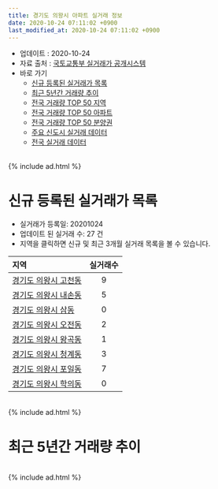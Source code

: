 ```yaml
---
title: 경기도 의왕시 아파트 실거래 정보
date: 2020-10-24 07:11:02 +0900
last_modified_at: 2020-10-24 07:11:02 +0900
---
```


* 업데이트 : 2020-10-24
* 자료 출처 : [국토교통부 실거래가 공개시스템](http://rt.molit.go.kr)
* 바로 가기
    * [신규 등록된 실거래가 목록](#신규-등록된-실거래가-목록)
    * [최근 5년간 거래량 추이](#최근-5년간-거래량-추이)
    * [전국 거래량 TOP 50 지역](https://inasie.github.io/apt-trade-info/최근-3개월-전국에서-가장-거래가-많이-발생한-지역)
    * [전국 거래량 TOP 50 아파트](https://inasie.github.io/apt-trade-info/최근-3개월-전국에서-가장-거래가-많이-발생한-아파트)
    * [전국 거래량 TOP 50 분양권](https://inasie.github.io/apt-trade-info/최근-3개월-전국에서-가장-거래가-많이-발생한-분양권)
    * [주요 신도시 실거래 데이터](https://inasie.github.io/apt-trade-info/주요-신도시)
    * [전국 실거래 데이터](https://inasie.github.io/apt-trade-info/전국)

<br>
{% include ad.html %}
<br>

# 신규 등록된 실거래가 목록
* 실거래가 등록일: 20201024
* 업데이트 된 실거래 수: 27 건
* 지역을 클릭하면 신규 및 최근 3개월 실거래 목록을 볼 수 있습니다.


|지역|실거래수|
|:---|:---:|
|[경기도 의왕시 고천동](https://inasie.github.io/apt-trade-info/경기도-의왕시-고천동)|9|
|[경기도 의왕시 내손동](https://inasie.github.io/apt-trade-info/경기도-의왕시-내손동)|5|
|[경기도 의왕시 삼동](https://inasie.github.io/apt-trade-info/경기도-의왕시-삼동)|0|
|[경기도 의왕시 오전동](https://inasie.github.io/apt-trade-info/경기도-의왕시-오전동)|2|
|[경기도 의왕시 왕곡동](https://inasie.github.io/apt-trade-info/경기도-의왕시-왕곡동)|1|
|[경기도 의왕시 청계동](https://inasie.github.io/apt-trade-info/경기도-의왕시-청계동)|3|
|[경기도 의왕시 포일동](https://inasie.github.io/apt-trade-info/경기도-의왕시-포일동)|7|
|[경기도 의왕시 학의동](https://inasie.github.io/apt-trade-info/경기도-의왕시-학의동)|0|


<br>
{% include ad.html %}
<br>

# 최근 5년간 거래량 추이


<div style="width:100%;">
    <canvas id="deal_progress" height="200"></canvas>
</div>

<script>
new Chart(document.getElementById("deal_progress"), {
    type: 'line',
    data: {
        labels: ['201510','201511','201512','201601','201602','201603','201604','201605','201606','201607','201608','201609','201610','201611','201612','201701','201702','201703','201704','201705','201706','201707','201708','201709','201710','201711','201712','201801','201802','201803','201804','201805','201806','201807','201808','201809','201810','201811','201812','201901','201902','201903','201904','201905','201906','201907','201908','201909','201910','201911','201912','202001','202002','202003','202004','202005','202006','202007','202008','202009','202010'],
        datasets: [{
            label: '매매',
            pointRadius: 1,
            data: [277, 191, 120, 122, 108, 217, 220, 203, 226, 205, 192, 259, 323, 284, 129, 112, 209, 228, 201, 279, 278, 366, 251, 287, 226, 184, 182, 356, 278, 289, 178, 165, 238, 216, 531, 499, 252, 150, 112, 150, 128, 173, 116, 130, 182, 216, 229, 208, 404, 517, 450, 471, 565, 187, 120, 162, 362, 291, 146, 107, 48],
            borderColor: "rgba(255, 201, 14, 1)",
            backgroundColor: "rgba(255, 201, 14, 0.5)",
            fill: false,
            lineTension: 0
        },{
            label: '전월세',
            pointRadius: 1,
            data: [216, 193, 240, 243, 236, 258, 219, 199, 173, 196, 207, 245, 234, 238, 257, 222, 288, 253, 203, 222, 259, 283, 277, 223, 211, 193, 237, 242, 212, 267, 209, 155, 157, 157, 175, 204, 212, 147, 197, 205, 223, 227, 203, 266, 323, 371, 339, 192, 290, 321, 336, 353, 451, 298, 242, 183, 222, 228, 234, 498, 145],
            borderColor: "rgba(0, 141, 185, 1)",
            backgroundColor: "rgba(0, 141, 185, 0.5)",
            fill: false,
            lineTension: 0
        }
        ]
    },
    options: {
        responsive: true,
        title: {
            display: false
        },
        tooltips: {
            mode: 'index',
            intersect: false
        },
        hover: {
            mode: 'nearest',
            intersect: true
        },
        scales: {
            xAxes: [{
                display: true,
                scaleLabel: {
                    display: true,
                    labelString: '년/월'
                }
            }],
            yAxes: [{
                display: true,
                ticks: {
                    suggestedMin: 0,
                },
                scaleLabel: {
                    display: true,
                    labelString: '실거래 수'
                }
            }]
        }
    }
});

</script>


<br>
{% include ad.html %}
<br>

